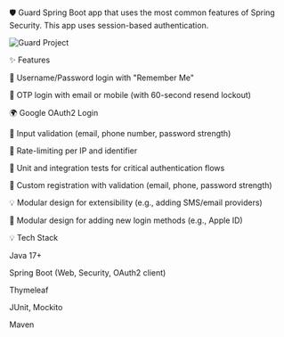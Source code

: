 🛡️ Guard
Spring Boot app that uses the most common features of Spring Security.
This app uses session-based authentication.

![Guard Project](https://github.com/user-attachments/assets/de21b516-d4b6-43fb-935f-14ffdf09ae75)


✨ Features

🔐 Username/Password login with "Remember Me"

🔁 OTP login with email or mobile (with 60-second resend lockout)

🌍 Google OAuth2 Login

🧠 Input validation (email, phone number, password strength)

🚦 Rate-limiting per IP and identifier

🧪 Unit and integration tests for critical authentication flows

📝 Custom registration with validation (email, phone, password strength)

💡 Modular design for extensibility (e.g., adding SMS/email providers)

🧱 Modular design for adding new login methods (e.g., Apple ID)



💡 Tech Stack

Java 17+

Spring Boot (Web, Security, OAuth2 client)

Thymeleaf

JUnit, Mockito

Maven
